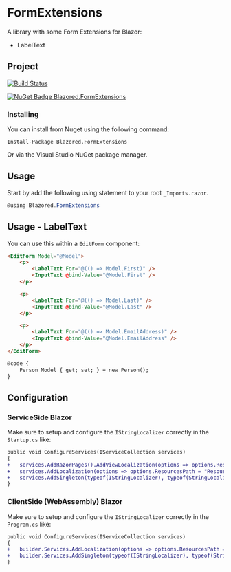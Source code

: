 # FormExtensions
A library with some Form Extensions for Blazor:

- LabelText

## Project

[![Build Status](https://dev.azure.com/blazored/FormExtensions/_apis/build/status/Blazored.FormExtensions?branchName=master)](https://dev.azure.com/blazored/FormExtensions/_build/latest?definitionId=15&branchName=master)

[![NuGet Badge Blazored.FormExtensions](https://buildstats.info/nuget/Blazored.FormExtensions)](https://www.nuget.org/packages/Blazored.FormExtensions)

### Installing

You can install from Nuget using the following command:

`Install-Package Blazored.FormExtensions`

Or via the Visual Studio NuGet package manager.

## Usage
Start by add the following using statement to your root `_Imports.razor`.

```csharp
@using Blazored.FormExtensions
```

## Usage - LabelText
You can use this within a `EditForm` component:

``` html
<EditForm Model="@Model">
    <p>
        <LabelText For="@(() => Model.First)" />
        <InputText @bind-Value="@Model.First" />
    </p>

    <p>
        <LabelText For="@(() => Model.Last)" />
        <InputText @bind-Value="@Model.Last" />
    </p>

    <p>
        <LabelText For="@(() => Model.EmailAddress)" />
        <InputText @bind-Value="@Model.EmailAddress" />
    </p>
</EditForm>

@code {
    Person Model { get; set; } = new Person();
}
```

## Configuration

### ServiceSide Blazor
Make sure to setup and configure the `IStringLocalizer` correctly in the `Startup.cs` like:
``` diff
public void ConfigureServices(IServiceCollection services)
{
+   services.AddRazorPages().AddViewLocalization(options => options.ResourcesPath = "Resources");
+   services.AddLocalization(options => options.ResourcesPath = "Resources");
+   services.AddSingleton(typeof(IStringLocalizer), typeof(StringLocalizer<SharedLocalization.SharedResources>));
}
```

### ClientSide (WebAssembly) Blazor
Make sure to setup and configure the `IStringLocalizer` correctly in the `Program.cs` like:
``` diff
public void ConfigureServices(IServiceCollection services)
{
+   builder.Services.AddLocalization(options => options.ResourcesPath = "Resources");
+   builder.Services.AddSingleton(typeof(IStringLocalizer), typeof(StringLocalizer<SharedLocalization.SharedResources>));
}
```
